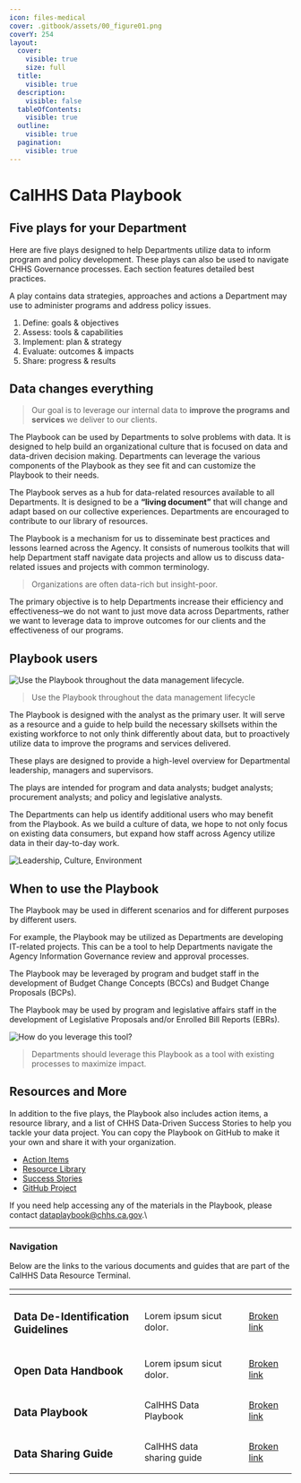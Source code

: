```yaml
---
icon: files-medical
cover: .gitbook/assets/00_figure01.png
coverY: 254
layout:
  cover:
    visible: true
    size: full
  title:
    visible: true
  description:
    visible: false
  tableOfContents:
    visible: true
  outline:
    visible: true
  pagination:
    visible: true
---
```


# CalHHS Data Playbook

## Five plays for your Department <a href="#five-plays-for-your-department" id="five-plays-for-your-department"></a>

Here are five plays designed to help Departments utilize data to inform program and policy development. These plays can also be used to navigate CHHS Governance processes. Each section features detailed best practices.

A play contains data strategies, approaches and actions a Department may use to administer programs and address policy issues.

1. Define: goals & objectives
2. Assess: tools & capabilities
3. Implement: plan & strategy
4. Evaluate: outcomes & impacts
5. Share: progress & results

## Data changes everything <a href="#data-changes-everything" id="data-changes-everything"></a>

> Our goal is to leverage our internal data to **improve the programs and services** we deliver to our clients.

The Playbook can be used by Departments to solve problems with data. It is designed to help build an organizational culture that is focused on data and data-driven decision making. Departments can leverage the various components of the Playbook as they see fit and can customize the Playbook to their needs.

The Playbook serves as a hub for data-related resources available to all Departments. It is designed to be a **“living document”** that will change and adapt based on our collective experiences. Departments are encouraged to contribute to our library of resources.

The Playbook is a mechanism for us to disseminate best practices and lessons learned across the Agency. It consists of numerous toolkits that will help Department staff navigate data projects and allow us to discuss data-related issues and projects with common terminology.

> Organizations are often data-rich but insight-poor.

The primary objective is to help Departments increase their efficiency and effectiveness–we do not want to just move data across Departments, rather we want to leverage data to improve outcomes for our clients and the effectiveness of our programs.

## Playbook users <a href="#playbook-users" id="playbook-users"></a>

![Use the Playbook throughout the data management lifecycle.](https://chhsdata.github.io/dataplaybook/assets/images/00_figure02.png)

> Use the Playbook throughout the data management lifecycle

The Playbook is designed with the analyst as the primary user. It will serve as a resource and a guide to help build the necessary skillsets within the existing workforce to not only think differently about data, but to proactively utilize data to improve the programs and services delivered.

These plays are designed to provide a high-level overview for Departmental leadership, managers and supervisors.

The plays are intended for program and data analysts; budget analysts; procurement analysts; and policy and legislative analysts.

The Departments can help us identify additional users who may benefit from the Playbook. As we build a culture of data, we hope to not only focus on existing data consumers, but expand how staff across Agency utilize data in their day-to-day work.

![Leadership, Culture, Environment](https://chhsdata.github.io/dataplaybook/assets/images/00_figure03.png)

## When to use the Playbook <a href="#when-to-use-the-playbook" id="when-to-use-the-playbook"></a>

The Playbook may be used in different scenarios and for different purposes by different users.

For example, the Playbook may be utilized as Departments are developing IT-related projects. This can be a tool to help Departments navigate the Agency Information Governance review and approval processes.

The Playbook may be leveraged by program and budget staff in the development of Budget Change Concepts (BCCs) and Budget Change Proposals (BCPs).

The Playbook may be used by program and legislative affairs staff in the development of Legislative Proposals and/or Enrolled Bill Reports (EBRs).

![How do you leverage this tool?](https://chhsdata.github.io/dataplaybook/assets/images/00_figure04.png)

> Departments should leverage this Playbook as a tool with existing processes to maximize impact.

## Resources and More <a href="#resources-and-more" id="resources-and-more"></a>

In addition to the five plays, the Playbook also includes action items, a resource library, and a list of CHHS Data-Driven Success Stories to help you tackle your data project. You can copy the Playbook on GitHub to make it your own and share it with your organization.

* [Action Items](https://chhsdata.github.io/dataplaybook/action_items/)
* [Resource Library](https://chhsdata.github.io/dataplaybook/resource_library/)
* [Success Stories](https://chhsdata.github.io/dataplaybook/success_stories/)
* [GitHub Project](https://github.com/CHHSData/DataPlaybook)

If you need help accessing any of the materials in the Playbook, please contact [dataplaybook@chhs.ca.gov](mailto:dataplaybook@chhs.ca.gov).\


***

### Navigation

Below are the links to the various documents and guides that are part of the CalHHS Data Resource Terminal.

<table data-view="cards"><thead><tr><th></th><th></th><th data-hidden data-card-cover data-type="files"></th><th data-hidden></th><th data-hidden data-card-target data-type="content-ref"></th></tr></thead><tbody><tr><td><h3><strong>Data De-Identification Guidelines</strong></h3></td><td>Lorem ipsum sicut dolor.</td><td></td><td></td><td><a href="broken-reference">Broken link</a></td></tr><tr><td><h3><strong>Open Data Handbook</strong></h3></td><td>Lorem ipsum sicut dolor.</td><td></td><td></td><td><a href="broken-reference">Broken link</a></td></tr><tr><td><h3>Data Playbook</h3></td><td>CalHHS Data Playbook</td><td></td><td></td><td><a href="broken-reference">Broken link</a></td></tr><tr><td><h3>Data Sharing Guide</h3></td><td>CalHHS data sharing guide</td><td></td><td></td><td><a href="broken-reference">Broken link</a></td></tr></tbody></table>

